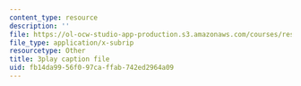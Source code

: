 ```yaml
---
content_type: resource
description: ''
file: https://ol-ocw-studio-app-production.s3.amazonaws.com/courses/res-18-010-a-2020-vision-of-linear-algebra-spring-2020/fb14da9956f097caffab742ed2964a09_YrHlHbtiSM0.srt
file_type: application/x-subrip
resourcetype: Other
title: 3play caption file
uid: fb14da99-56f0-97ca-ffab-742ed2964a09
---
```

